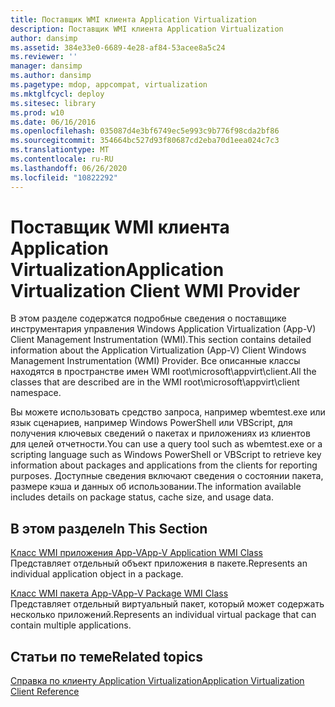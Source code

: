```yaml
---
title: Поставщик WMI клиента Application Virtualization
description: Поставщик WMI клиента Application Virtualization
author: dansimp
ms.assetid: 384e33e0-6689-4e28-af84-53acee8a5c24
ms.reviewer: ''
manager: dansimp
ms.author: dansimp
ms.pagetype: mdop, appcompat, virtualization
ms.mktglfcycl: deploy
ms.sitesec: library
ms.prod: w10
ms.date: 06/16/2016
ms.openlocfilehash: 035087d4e3bf6749ec5e993c9b776f98cda2bf86
ms.sourcegitcommit: 354664bc527d93f80687cd2eba70d1eea024c7c3
ms.translationtype: MT
ms.contentlocale: ru-RU
ms.lasthandoff: 06/26/2020
ms.locfileid: "10822292"
---
```

# <span data-ttu-id="07215-103">Поставщик WMI клиента Application Virtualization</span><span class="sxs-lookup"><span data-stu-id="07215-103">Application Virtualization Client WMI Provider</span></span>


<span data-ttu-id="07215-104">В этом разделе содержатся подробные сведения о поставщике инструментария управления Windows Application Virtualization (App-V) Client Management Instrumentation (WMI).</span><span class="sxs-lookup"><span data-stu-id="07215-104">This section contains detailed information about the Application Virtualization (App-V) Client Windows Management Instrumentation (WMI) Provider.</span></span> <span data-ttu-id="07215-105">Все описанные классы находятся в пространстве имен WMI root\\microsoft\\appvirt\\client.</span><span class="sxs-lookup"><span data-stu-id="07215-105">All the classes that are described are in the WMI root\\microsoft\\appvirt\\client namespace.</span></span>

<span data-ttu-id="07215-106">Вы можете использовать средство запроса, например wbemtest.exe или язык сценариев, например Windows PowerShell или VBScript, для получения ключевых сведений о пакетах и приложениях из клиентов для целей отчетности.</span><span class="sxs-lookup"><span data-stu-id="07215-106">You can use a query tool such as wbemtest.exe or a scripting language such as Windows PowerShell or VBScript to retrieve key information about packages and applications from the clients for reporting purposes.</span></span> <span data-ttu-id="07215-107">Доступные сведения включают сведения о состоянии пакета, размере кэша и данных об использовании.</span><span class="sxs-lookup"><span data-stu-id="07215-107">The information available includes details on package status, cache size, and usage data.</span></span>

## <span data-ttu-id="07215-108">В этом разделе</span><span class="sxs-lookup"><span data-stu-id="07215-108">In This Section</span></span>


<a href="" id="app-v-application-wmi-class"></a>[<span data-ttu-id="07215-109">Класс WMI приложения App-V</span><span class="sxs-lookup"><span data-stu-id="07215-109">App-V Application WMI Class</span></span>](app-v-application-wmi-class.md)  
<span data-ttu-id="07215-110">Представляет отдельный объект приложения в пакете.</span><span class="sxs-lookup"><span data-stu-id="07215-110">Represents an individual application object in a package.</span></span>

<a href="" id="app-v-package-wmi-class"></a>[<span data-ttu-id="07215-111">Класс WMI пакета App-V</span><span class="sxs-lookup"><span data-stu-id="07215-111">App-V Package WMI Class</span></span>](app-v-package-wmi-class.md)  
<span data-ttu-id="07215-112">Представляет отдельный виртуальный пакет, который может содержать несколько приложений.</span><span class="sxs-lookup"><span data-stu-id="07215-112">Represents an individual virtual package that can contain multiple applications.</span></span>

## <span data-ttu-id="07215-113">Статьи по теме</span><span class="sxs-lookup"><span data-stu-id="07215-113">Related topics</span></span>


[<span data-ttu-id="07215-114">Справка по клиенту Application Virtualization</span><span class="sxs-lookup"><span data-stu-id="07215-114">Application Virtualization Client Reference</span></span>](application-virtualization-client-reference.md)

 

 





